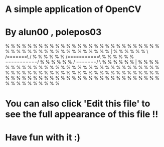 # A simple application of OpenCV

# By alun00 , polepos03

% % % % % % % % % % % % % % % % % % % % % % % % % % % % % %             % % % % % % % % % % % % % %     %                       %
%             |             %                             %                         %                   %                       %
%      \  /=======\  /      %                             %                         %                   %                       %
%       /===========\       %                             %                         %                   %                       %
%       \===========/       %                             %                         %                   %                       %
%      /  \=======/  \      %                             %                         %                   %                       %
%             |             %                             %                         %                   %                       %
% % % % % % % % % % % % % % %                             %                         %                   %                       %
%                                                         %                         %                   %           %           %
%                                                         %                         %                    %         % %         %
%                                                         %                         %                     %       %   %       %
%                                                         %                         %                      %     %     %     %
%                                                         %                         %                       %   %       %   %
%                                                         %                         %                        % %         % %
% % % % % % % % % % % % % % % % % % % % % % % % % % % % % %                         %                         %           %

# You can also click 'Edit this file' to see the full appearance of this file !!

# Have fun with it :)
